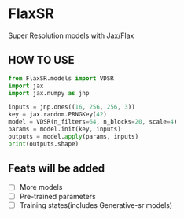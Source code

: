 # FlaxSR

Super Resolution models with Jax/Flax

## HOW TO USE

```python
from FlaxSR.models import VDSR
import jax
import jax.numpy as jnp

inputs = jnp.ones((16, 256, 256, 3))
key = jax.random.PRNGKey(42)
model = VDSR(n_filters=64, n_blocks=20, scale=4)
params = model.init(key, inputs)
outputs = model.apply(params, inputs)
print(outputs.shape)
```

## Feats will be added

 - [ ] More models
 - [ ] Pre-trained parameters
 - [ ] Training states(includes Generative-sr models)
